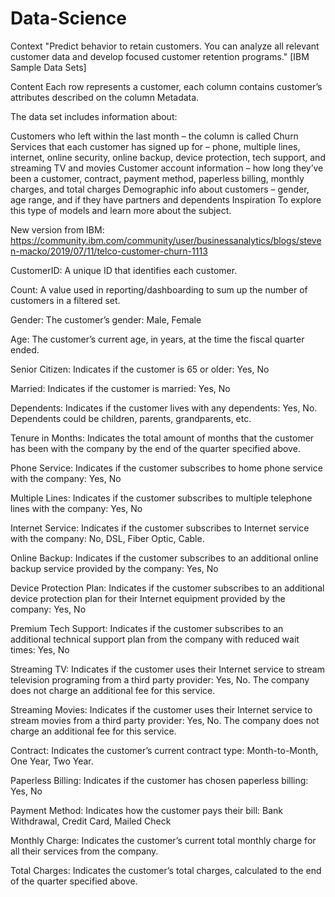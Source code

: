 # Data-Science
Context "Predict behavior to retain customers. You can analyze all relevant customer data and develop focused customer retention programs." [IBM Sample Data Sets]

Content Each row represents a customer, each column contains customer’s attributes described on the column Metadata.

The data set includes information about:

Customers who left within the last month – the column is called Churn Services that each customer has signed up for – phone, multiple lines, internet, online security, online backup, device protection, tech support, and streaming TV and movies Customer account information – how long they’ve been a customer, contract, payment method, paperless billing, monthly charges, and total charges Demographic info about customers – gender, age range, and if they have partners and dependents Inspiration To explore this type of models and learn more about the subject.

New version from IBM: https://community.ibm.com/community/user/businessanalytics/blogs/steven-macko/2019/07/11/telco-customer-churn-1113

CustomerID: A unique ID that identifies each customer.

Count: A value used in reporting/dashboarding to sum up the number of customers in a filtered set.

Gender: The customer’s gender: Male, Female

Age: The customer’s current age, in years, at the time the fiscal quarter ended.

Senior Citizen: Indicates if the customer is 65 or older: Yes, No

Married: Indicates if the customer is married: Yes, No

Dependents: Indicates if the customer lives with any dependents: Yes, No. Dependents could be children, parents, grandparents, etc.

Tenure in Months: Indicates the total amount of months that the customer has been with the company by the end of the quarter specified above.

Phone Service: Indicates if the customer subscribes to home phone service with the company: Yes, No

Multiple Lines: Indicates if the customer subscribes to multiple telephone lines with the company: Yes, No

Internet Service: Indicates if the customer subscribes to Internet service with the company: No, DSL, Fiber Optic, Cable.

Online Backup: Indicates if the customer subscribes to an additional online backup service provided by the company: Yes, No

Device Protection Plan: Indicates if the customer subscribes to an additional device protection plan for their Internet equipment provided by the company: Yes, No

Premium Tech Support: Indicates if the customer subscribes to an additional technical support plan from the company with reduced wait times: Yes, No

Streaming TV: Indicates if the customer uses their Internet service to stream television programing from a third party provider: Yes, No. The company does not charge an additional fee for this service.

Streaming Movies: Indicates if the customer uses their Internet service to stream movies from a third party provider: Yes, No. The company does not charge an additional fee for this service.

Contract: Indicates the customer’s current contract type: Month-to-Month, One Year, Two Year.

Paperless Billing: Indicates if the customer has chosen paperless billing: Yes, No

Payment Method: Indicates how the customer pays their bill: Bank Withdrawal, Credit Card, Mailed Check

Monthly Charge: Indicates the customer’s current total monthly charge for all their services from the company.

Total Charges: Indicates the customer’s total charges, calculated to the end of the quarter specified above.
